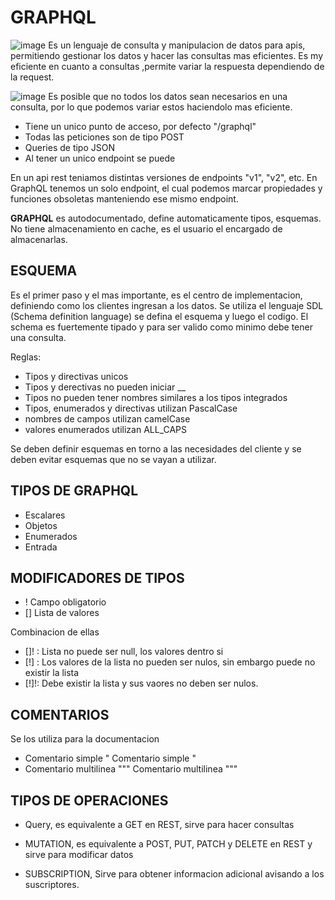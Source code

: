 # GRAPHQL


![image](https://user-images.githubusercontent.com/56406481/212442391-eeacfc6d-a3b4-4afe-a284-8bc875281b0b.png)
Es un lenguaje de consulta y manipulacion de datos para apis, permitiendo gestionar los datos y hacer las consultas mas eficientes. Es my eficiente en cuanto a consultas ,permite variar la respuesta dependiendo de la request.

![image](https://user-images.githubusercontent.com/56406481/212442522-ad2f05ca-245f-421a-a6f4-1fc235c5671e.png)
Es posible que no todos los datos sean necesarios en una consulta, por lo que podemos variar estos haciendolo mas eficiente. 

+ Tiene un unico punto de acceso, por defecto "/graphql"
+ Todas las peticiones son de tipo POST
+ Queries de tipo JSON
+ Al tener un unico endpoint se puede 

En un api rest teniamos distintas versiones de endpoints "v1", "v2", etc. En GraphQL tenemos un solo endpoint, el cual podemos marcar propiedades y funciones obsoletas manteniendo ese mismo endpoint. 

**GRAPHQL** es autodocumentado, define automaticamente tipos, esquemas. No tiene almacenamiento en cache, es el usuario el encargado de almacenarlas.



## ESQUEMA

Es el primer paso y el mas importante, es el centro de implementacion, definiendo como los clientes ingresan a los datos. Se utiliza el lenguaje SDL (Schema definition language) se defina el esquema y luego el codigo. El schema es fuertemente tipado y para ser valido como minimo debe tener una consulta. 

Reglas: 
+ Tipos y directivas unicos
+ Tipos y derectivas no pueden iniciar __
+ Tipos no pueden tener nombres similares a los tipos integrados
+ Tipos, enumerados y directivas utilizan PascalCase
+ nombres de campos utilizan camelCase
+ valores enumerados utilizan ALL_CAPS

Se deben definir esquemas en torno a las necesidades del cliente y se deben evitar esquemas que no se vayan a utilizar.


## TIPOS DE GRAPHQL


+ Escalares
+ Objetos
+ Enumerados
+ Entrada

## MODIFICADORES DE TIPOS


+ ! Campo obligatorio
+ [] Lista de valores

Combinacion de ellas

+ []! : Lista no puede ser null, los valores dentro si
+ [!] : Los valores de la lista no pueden ser nulos, sin embargo puede no existir la lista
+ [!]!: Debe existir la lista y sus vaores no deben ser nulos.


## COMENTARIOS

Se los utiliza para la documentacion

+ Comentario simple " Comentario simple "
+ Comentario multilinea """ Comentario multilinea """



## TIPOS DE OPERACIONES

+ Query, es equivalente a GET en REST, sirve para hacer consultas

+ MUTATION, es equivalente a POST, PUT, PATCH y DELETE en REST y sirve para modificar datos

+ SUBSCRIPTION, Sirve para obtener informacion adicional avisando a los suscriptores.


































